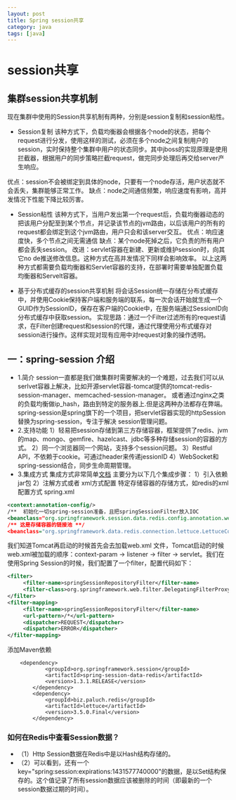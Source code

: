```yaml
---
layout: post
title: Spring session共享
category: java
tags: [java]
---
```


# session共享

## 集群session共享机制
现在集群中使用的Session共享机制有两种，分别是session复制和session粘性。
* Session复制
该种方式下，负载均衡器会根据各个node的状态，把每个request进行分发，使用这样的测试，必须在多个node之间复制用户的session，实时保持整个集群中用户的状态同步。其中jboss的实现原理是使用拦截器，根据用户的同步策略拦截request，做完同步处理后再交给server产生响应。

优点：session不会被绑定到具体的node，只要有一个node存活，用户状态就不会丢失，集群能够正常工作。
缺点：node之间通信频繁，响应速度有影响，高并发情况下性能下降比较厉害。

* Session粘性
该种方式下，当用户发出第一个request后，负载均衡器动态的把该用户分配至到某个节点，并记录该节点的jvm路由，以后该用户的所有的request都会绑定到这个jvm路由，用户只会和该server交互。
优点：响应速度快，多个节点之间无需通信
缺点：某个node死掉之后，它负责的所有用户都会丢失session。
改进：servlet容器在新建、更新或维护session时，向其它no de推送修改信息。这种方式在高并发情况下同样会影响效率。
以上这两种方式都需要负载均衡器和Servlet容器的支持，在部署时需要单独配置负载均衡器和Servelt容器。

* 基于分布式缓存的session共享机制
将会话Session统一存储在分布式缓存中，并使用Cookie保持客户端和服务端的联系，每一次会话开始就生成一个GUID作为SessionID，保存在客户端的Cookie中，在服务端通过SessionID向分布式缓存中获取session。
实现思路：通过一个Filter过滤所有的request请求，在Filter创建request和session的代理，通过代理使用分布式缓存对session进行操作。这样实现对现有应用中对request对象的操作透明。

## 一：spring-session 介绍 
* 1.简介 
session一直都是我们做集群时需要解决的一个难题，过去我们可以从serlvet容器上解决，比如开源servlet容器-tomcat提供的tomcat-redis-session-manager、memcached-session-manager。 或者通过nginx之类的负载均衡做ip_hash，路由到特定的服务器上.但是这两种办法都存在弊端。
spring-session是spring旗下的一个项目，把servlet容器实现的httpSession替换为spring-session，专注于解决 session管理问题。
* 2.支持功能 
1）轻易把session存储到第三方存储容器，框架提供了redis、jvm的map、mongo、gemfire、hazelcast、jdbc等多种存储session的容器的方式。 
2）同一个浏览器同一个网站，支持多个session问题。 
3）Restful API，不依赖于cookie。可通过header来传递jessionID 
4）WebSocket和spring-session结合，同步生命周期管理。
* 3.集成方式 
集成方式非常简单[文档](http://docs.spring.io/spring-session/docs/1.3.0.RELEASE/reference/html5/) 
主要分为以下几个集成步骤： 
1）引入依赖jar包 
2）注解方式或者 xml方式配置 特定存储容器的存储方式，如redis的xml配置方式 spring.xml
```xml
<context:annotation-config/>    
/**  初始化一切spring-session准备，且把springSessionFilter放入IOC          **/
<beanclass="org.springframework.session.data.redis.config.annotation.web.http.RedisHttpSessionConfiguration"/>   
/** 这是存储容器的链接池 **/ 
<beanclass="org.springframework.data.redis.connection.lettuce.LettuceConnectionFactory"/>
```
我们知道Tomcat再启动的时候首先会去加载web.xml 文件，Tomcat启动的时候web.xml被加载的顺序：context-param -> listener -> filter -> servlet。我们在使用Spring Session的时候，我们配置了一个filter，配置代码如下：
```xml
<filter>
     <filter-name>springSessionRepositoryFilter</filter-name>
     <filter-class>org.springframework.web.filter.DelegatingFilterProxy</filter-class>
</filter>
<filter-mapping>
     <filter-name>springSessionRepositoryFilter</filter-name>
     <url-pattern>/*</url-pattern>
     <dispatcher>REQUEST</dispatcher>
     <dispatcher>ERROR</dispatcher>
</filter-mapping>
```
添加Maven依赖
```maven
	<dependency>
			<groupId>org.springframework.session</groupId>
			<artifactId>spring-session-data-redis</artifactId>
			<version>1.3.1.RELEASE</version>
		</dependency>
		<dependency>
			<groupId>biz.paluch.redis</groupId>
			<artifactId>lettuce</artifactId>
			<version>3.5.0.Final</version>
		</dependency>
```
 ### 如何在Redis中查看Session数据？
* （1）Http Session数据在Redis中是以Hash结构存储的。
* （2）可以看到，还有一个key="spring:session:expirations:1431577740000"的数据，是以Set结构保存的。这个值记录了所有session数据应该被删除的时间（即最新的一个session数据过期的时间）。
